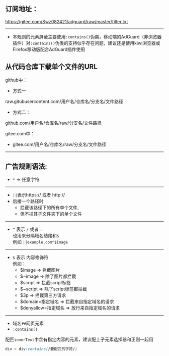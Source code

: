 ## 订阅地址：
https://gitee.com/Swz082421/adguard/raw/master/filter.txt
***
- 本规则的元素屏蔽主要使用`:contains()`伪类，移动端的AdGuard（非浏览器插件）对`:contains()`伪类的支持似乎存在问题，建议还是使用kiwi浏览器或Firefox移动版配合AdGuard插件使用
## 从代码仓库下载单个文件的URL

github中：
- 方式一

raw.gitubusercontent.com/用户名/仓库名/分支名/文件路径
- 方式二：

github.com/用户名/仓库名/raw/分支名/文件路径

gitee.com中：
- gitee.com/用户名/仓库名/raw/分支名/文件路径
---
## 广告规则语法:
- `*` => 任意字符
---
- `||`表示https:// 或者 http://   
- 后接一个路径时
  - 拦截该路径下的所有单个文件,
  - 但不拦其子文件夹下的单个文件
---
- `^` 表示 `/` 或者 `:`  
也用来分隔域名结尾和`$`  
例如
`||example.com^$image`
___
- `$` 表示 内容修饰符  
例如：
  - $image  =>  拦截图片
  - $~image =>  除了图片都拦截
  - $script =>  拦截script标签
  - $~script => 除了script标签都拦截
  - $3p =>  拦截第三方请求
  - $domain=指定域名 => 拦截来自指定域名的请求
  - $denyallow=指定域名 =>  放行来自指定域名的请求
---

- 域名`##`网页元素
- `:contains()`

配匹`innerText`中含有指定内容的元素，建议配上子元素选择器和正则一起用
~~~css
div > div:contains(/要配匹的字符/)
~~~